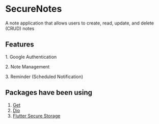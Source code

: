 # SecureNotes

A note application that allows users to create, read, update, and delete CRUD notes

## Features

<p> 1. Google Authentication </p> 
<p> 2. Note Management </p>
<p> 3. Reminder (Scheduled Notification) </p>

## Packages have been using

<ol>
  <li><a href="https://pub.dev/packages/get">Get</a></li>
  <li><a href="https://pub.dev/packages/dio">Dio</a></li>
  <li><a href="https://pub.dev/packages/flutter_secure_storage">Flutter Secure Storage</a></li>
</ol>